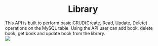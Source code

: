 <h1 align="center">Library</h1>
This API is built to perform basic CRUD(Create, Read, Update, Delete) operations on the MySQL table. Using the API  user can add book, delete book, get book and update book from the library.
<br>
<img src="https://i.imgur.com/7GJICYy.png"/>
